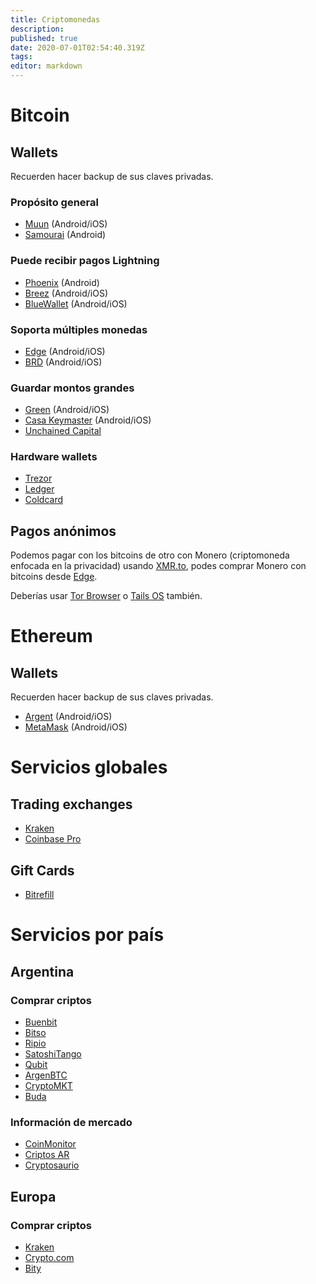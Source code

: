 ```yaml
---
title: Criptomonedas
description: 
published: true
date: 2020-07-01T02:54:40.319Z
tags: 
editor: markdown
---
```


# Bitcoin

## Wallets

Recuerden hacer backup de sus claves privadas.

### Propósito general

- [Muun](https://muun.com/) (Android/iOS)
- [Samourai](https://samouraiwallet.com/) (Android)

### Puede recibir pagos Lightning

- [Phoenix](https://phoenix.acinq.co/) (Android)
- [Breez](https://breez.technology/) (Android/iOS)
- [BlueWallet](https://bluewallet.io/) (Android/iOS)

### Soporta múltiples monedas

- [Edge](https://edge.app/) (Android/iOS)
- [BRD](https://brd.com/) (Android/iOS)

### Guardar montos grandes

- [Green](https://blockstream.com/green/) (Android/iOS)
- [Casa Keymaster](https://keys.casa/keymaster/) (Android/iOS)
- [Unchained Capital](https://unchained-capital.com/vaults/)

### Hardware wallets

- [Trezor](https://trezor.io/)
- [Ledger](https://www.ledger.com/)
- [Coldcard](https://coldcardwallet.com/)

## Pagos anónimos

Podemos pagar con los bitcoins de otro con Monero (criptomoneda enfocada en la privacidad) usando [XMR.to](https://xmr.to/), podes comprar Monero con bitcoins desde [Edge](https://edge.app/).

Deberías usar [Tor Browser](https://www.torproject.org/) o [Tails OS](https://tails.boum.org/) también.

# Ethereum

## Wallets

Recuerden hacer backup de sus claves privadas.

- [Argent](https://www.argent.xyz/) (Android/iOS)
- [MetaMask](https://metamask.io/) (Android/iOS)

# Servicios globales

## Trading exchanges

- [Kraken](https://www.kraken.com/)
- [Coinbase Pro](https://pro.coinbase.com/)

## Gift Cards

- [Bitrefill](https://www.bitrefill.com/)

# Servicios por país

## Argentina

### Comprar criptos

- [Buenbit](https://buenbit.com/)
- [Bitso](https://bitso.com/)
- [Ripio](https://www.ripio.com/)
- [SatoshiTango](https://www.satoshitango.com/)
- [Qubit](https://www.qubit.com.ar/)
- [ArgenBTC](https://argenbtc.com/)
- [CryptoMKT](https://www.cryptomkt.com/)
- [Buda](https://www.buda.com/)

### Información de mercado

- [CoinMonitor](https://coinmonitor.info/)
- [Criptos AR](https://criptos.com.ar/)
- [Cryptosaurio](https://www.cryptosaurio.com/)

## Europa

### Comprar criptos

- [Kraken](https://www.kraken.com/)
- [Crypto.com](https://crypto.com/)
- [Bity](https://bity.com/)

